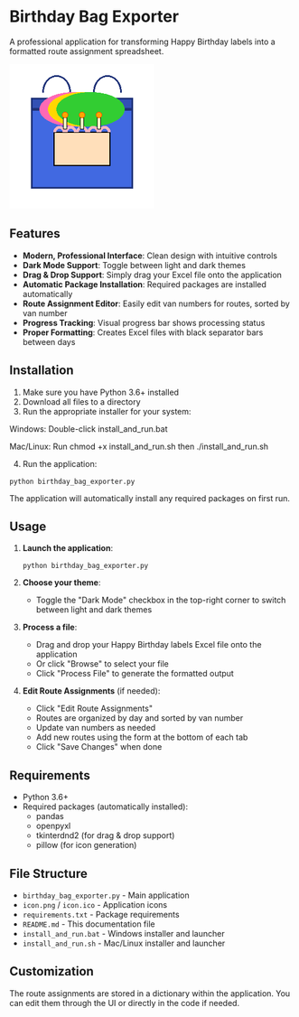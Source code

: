 # Birthday Bag Exporter

A professional application for transforming Happy Birthday labels into a formatted route assignment spreadsheet.

![Birthday Bag Exporter](icon.png)

## Features

- **Modern, Professional Interface**: Clean design with intuitive controls
- **Dark Mode Support**: Toggle between light and dark themes
- **Drag & Drop Support**: Simply drag your Excel file onto the application
- **Automatic Package Installation**: Required packages are installed automatically
- **Route Assignment Editor**: Easily edit van numbers for routes, sorted by van number
- **Progress Tracking**: Visual progress bar shows processing status
- **Proper Formatting**: Creates Excel files with black separator bars between days

## Installation

1. Make sure you have Python 3.6+ installed
2. Download all files to a directory    
3. Run the appropriate installer for your system:

Windows: Double-click install_and_run.bat

Mac/Linux: Run chmod +x install_and_run.sh then ./install_and_run.sh

4. Run the application:

```
python birthday_bag_exporter.py
```

The application will automatically install any required packages on first run.

## Usage

1. **Launch the application**:
   ```
   python birthday_bag_exporter.py
   ```

2. **Choose your theme**:
   - Toggle the "Dark Mode" checkbox in the top-right corner to switch between light and dark themes

3. **Process a file**:
   - Drag and drop your Happy Birthday labels Excel file onto the application
   - Or click "Browse" to select your file
   - Click "Process File" to generate the formatted output

4. **Edit Route Assignments** (if needed):
   - Click "Edit Route Assignments"
   - Routes are organized by day and sorted by van number
   - Update van numbers as needed
   - Add new routes using the form at the bottom of each tab
   - Click "Save Changes" when done

## Requirements

- Python 3.6+
- Required packages (automatically installed):
  - pandas
  - openpyxl
  - tkinterdnd2 (for drag & drop support)
  - pillow (for icon generation)

## File Structure

- `birthday_bag_exporter.py` - Main application
- `icon.png` / `icon.ico` - Application icons
- `requirements.txt` - Package requirements
- `README.md` - This documentation file
- `install_and_run.bat` - Windows installer and launcher
- `install_and_run.sh` - Mac/Linux installer and launcher

## Customization

The route assignments are stored in a dictionary within the application. You can edit them through the UI or directly in the code if needed.